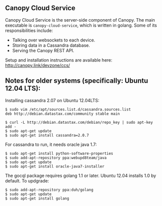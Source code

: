 Canopy Cloud Service
------------------------------------------------------------------------------

Canopy Cloud Service is the server-side component of Canopy.  The main
executable is `canopy-cloud-service`, which is written in golang.  Some
of its responsibilities include:

 - Talking over websockets to each device.
 - Storing data in a Cassandra database.
 - Serving the Canopy REST API.

Setup and installation instructions are available here: http://canopy.link/devzone/ccs/


Notes for older systems (specifically: Ubuntu 12.04 LTS):
------------------------------------------------------------------------------

Installing cassandra 2.07 on Ubuntu 12.04LTS:

    $ sudo vim /etc/apt/sources.list.d/cassandra.sources.list
    deb http://debian.datastax.com/community stable main

    $ curl -L http://debian.datastax.com/debian/repo_key | sudo apt-key add -
    $ sudo apt-get update
    $ sudo apt-get install cassandra=2.0.7

For cassandra to run, it needs oracle java 1.7:

    $ sudo apt-get install python-software-properties
    $ sudo add-apt-repository ppa:webupd8team/java
    $ sudo apt-get update
    $ sudo apt-get install oracle-java7-installer

The gocql package requires golang 1.1 or later.  Ubuntu 12.04 installs 1.0 by
default.  To updgrade:

    $ sudo add-apt-repository ppa:duh/golang
    $ sudo apt-get update
    $ sudo apt-get install golang

